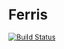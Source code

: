 # Ferris

[![Build Status](https://github.com/eikopf/Ferris.jl/actions/workflows/CI.yml/badge.svg?branch=main)](https://github.com/eikopf/Ferris.jl/actions/workflows/CI.yml?query=branch%3Amain)
